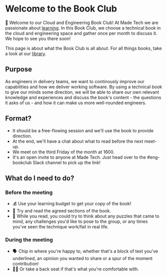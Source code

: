 # Welcome to the Book Club

👋 Welcome to our Cloud and Engineering Book Club! At Made Tech we are passionate about [learning](../../../guides/learning/README.md). In this Book Club, we choose a technical book in the cloud and engineering space and gather once per month to discuss it. We hope to see you there soon!

This page is about what the Book Club is all about. For all things books, take a look at our [library](./library/library.md).

## Purpose

As engineers in delivery teams, we want to continously improve our capabilities and how we deliver working software. By using a technical book to give our minds some direction, we will be able to share our own relevant knowledge and experiences and discuss the book's content - the questions it asks of us - and how it can make us more well-rounded engineers.

## Format?

- It should be a free-flowing session and we'll use the book to provide direction.
- At the end, we'll have a chat about what to read before the next meet-up.
- We meet on the third Friday of the month at 1600.
- It's an open invite to anyone at Made Tech. Just head over to the #eng-bookclub Slack channel to pick up the link!

## What do I need to do?

### Before the meeting

- 💰 Use your learning budget to get your copy of the book!
- 📖 Try and read the agreed sections of the book.
- 🧐 While you read, you could try to think about any puzzles that came to mind, any challenges you'd like to pose to the group, or any times you've seen the technique work/fail in real life. 

### During the meeting

- 🗣 Chip in where you're happy to, whether that's a block of text you've underlined, an opinion you wanted to share or a spur of the moment contribution!
- 🧘‍♀️ Or take a back seat if that's what you're comfortable with.

